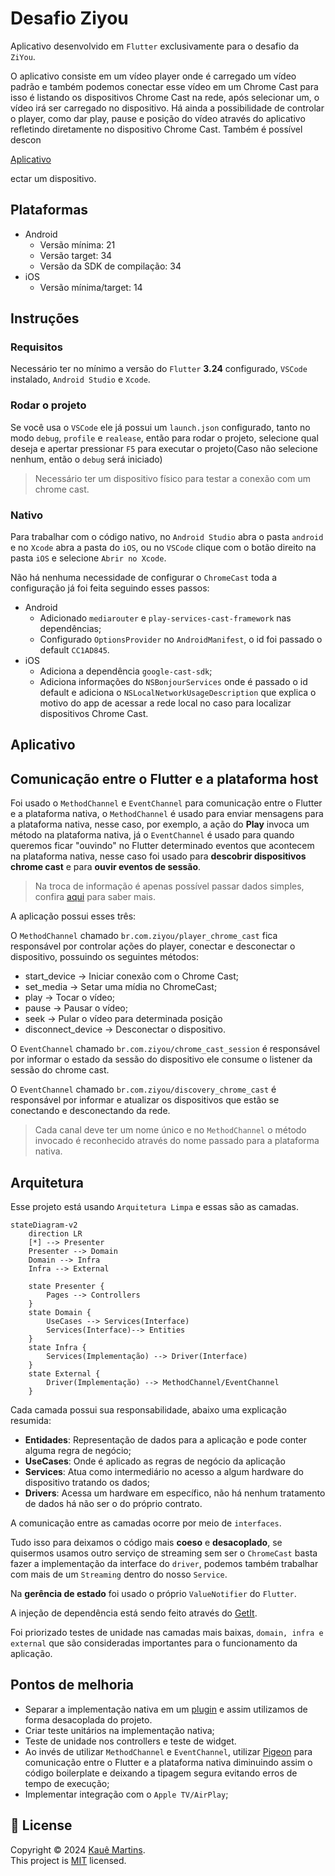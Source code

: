 # Desafio Ziyou

Aplicativo desenvolvido em `Flutter` exclusivamente para o desafio da `ZiYou`.

O aplicativo consiste em um vídeo player onde é carregado um vídeo padrão e também podemos conectar esse vídeo em um Chrome Cast para isso é listando os dispositivos Chrome Cast na rede, após selecionar um, o vídeo irá ser carregado no dispositivo.
Há ainda a possibilidade de controlar o player, como dar play, pause e posição do vídeo através do aplicativo refletindo diretamente no dispositivo Chrome Cast. Também é possível descon

[Aplicativo](https://github.com/user-attachments/assets/bb6f3f7c-4193-475c-aa81-23e9c7ff202b)

ectar um dispositivo.

## Plataformas

- Android
  - Versão mínima: 21
  - Versão target: 34
  - Versão da SDK de compilação: 34
- iOS
  - Versão mínima/target: 14

## Instruções

### Requisitos

Necessário ter no mínimo a versão do `Flutter` **3.24** configurado, `VSCode` instalado, `Android Studio` e `Xcode`.

### Rodar o projeto

Se você usa o `VSCode` ele já possui um `launch.json` configurado, tanto no modo `debug`, `profile` e `realease`, então para rodar o projeto, selecione qual deseja e apertar pressionar `F5` para executar o projeto(Caso não selecione nenhum, então o `debug` será iniciado)

> Necessário ter um dispositivo físico para testar a conexão com um chrome cast.

### Nativo 

Para trabalhar com o código nativo, no `Android Studio` abra o pasta `android` e no `Xcode` abra a pasta do `iOS`, ou no `VSCode` clique com o botão direito na pasta `iOS` e selecione `Abrir no Xcode`.

Não há nenhuma necessidade de configurar o `ChromeCast` toda a configuração já foi feita seguindo esses passos:

- Android
  - Adicionado `mediarouter` e `play-services-cast-framework` nas dependências;
  - Configurado `OptionsProvider` no `AndroidManifest`, o id foi passado o default `CC1AD845`.
- iOS
  - Adiciona a dependência `google-cast-sdk`;
  - Adiciona informações do `NSBonjourServices` onde é passado o id default e adiciona o `NSLocalNetworkUsageDescription` que explica o motivo do app de acessar a rede local no caso para localizar dispositivos Chrome Cast.

## Aplicativo

## Comunicação entre o Flutter e a plataforma host

Foi usado o `MethodChannel` e `EventChannel` para comunicação entre o Flutter e a plataforma nativa, o `MethodChannel` é usado para enviar mensagens para a plataforma nativa, nesse caso, por exemplo, a ação do **Play** invoca um método na plataforma nativa, já o `EventChannel` é usado para quando queremos ficar "ouvindo" no Flutter determinado eventos que acontecem na plataforma nativa, nesse caso foi usado para **descobrir dispositivos chrome cast** e para **ouvir eventos de sessão**.

> Na troca de informação é apenas possível passar dados simples, confira [aqui](https://docs.flutter.dev/platform-integration/platform-channels?gad_source=1&gclid=CjwKCAiA3Na5BhAZEiwAzrfagBDpt3Ah6gKvJ7l7wKv4cWtmmKYM6Ywz-yYS7w3lL0miPCVbkwvFlBoCpvMQAvD_BwE&gclsrc=aw.ds#codec) para saber mais.

A aplicação possui esses três:

O `MethodChannel` chamado `br.com.ziyou/player_chrome_cast` fica responsável por controlar ações do player, conectar e desconectar o dispositivo, possuindo os seguintes métodos:

- start_device -> Iniciar conexão com o Chrome Cast;
- set_media -> Setar uma mídia no ChromeCast;
- play -> Tocar o vídeo;
- pause -> Pausar o vídeo;
- seek -> Pular o vídeo para determinada posição
- disconnect_device -> Desconectar o dispositivo.

O `EventChannel` chamado `br.com.ziyou/chrome_cast_session` é responsável por informar o estado da sessão do dispositivo ele consume o listener da sessão do chrome cast.

O `EventChannel` chamado `br.com.ziyou/discovery_chrome_cast` é responsável por informar e atualizar os dispositivos que estão se conectando e desconectando da rede.

> Cada canal deve ter um nome único e no `MethodChannel` o método invocado é reconhecido através do nome passado para a plataforma nativa.

## Arquitetura

Esse projeto está usando `Arquitetura Limpa` e essas são as camadas.

```mermaid
stateDiagram-v2
    direction LR
    [*] --> Presenter
    Presenter --> Domain
    Domain --> Infra
    Infra --> External

    state Presenter {
        Pages --> Controllers
    }
    state Domain {
        UseCases --> Services(Interface)
        Services(Interface)--> Entities
    }
    state Infra {
        Services(Implementação) --> Driver(Interface)
    }
    state External {
        Driver(Implementação) --> MethodChannel/EventChannel
    }
```

Cada camada possui sua responsabilidade, abaixo uma explicação resumida:

- **Entidades**: Representação de dados para a aplicação e pode conter alguma regra de negócio;
- **UseCases**: Onde é aplicado as regras de negócio da aplicação
- **Services**: Atua como intermediário no acesso a algum hardware do dispositivo tratando os dados;
- **Drivers**: Acessa um hardware em específico, não há nenhum tratamento de dados há não ser o do próprio contrato.

A comunicação entre as camadas ocorre por meio de `interfaces`.

Tudo isso para deixamos o código mais **coeso** e **desacoplado**, se quisermos usamos outro serviço de streaming sem ser o `ChromeCast` basta fazer a implementação da interface do `driver`, podemos também trabalhar com mais de um `Streaming` dentro do nosso `Service`.

Na **gerência de estado** foi usado o próprio `ValueNotifier` do `Flutter`.

A injeção de dependência está sendo feito através do [GetIt](https://pub.dev/packages/get_it).

Foi priorizado testes de unidade nas camadas mais baixas, `domain, infra e external` que são consideradas importantes para o funcionamento da aplicação.

## Pontos de melhoria

- Separar a implementação nativa em um [plugin](https://docs.flutter.dev/packages-and-plugins/developing-packages#plugin) e assim utilizamos de forma desacoplada do projeto.
- Criar teste unitários na implementação nativa;
- Teste de unidade nos controllers e teste de widget.
- Ao invés de utilizar `MethodChannel` e `EventChannel`, utilizar [Pigeon](https://pub.dev/packages/pigeon) para comunicação entre o Flutter e a plataforma nativa diminuindo assim o código boilerplate e deixando a tipagem segura evitando erros de tempo de execução; 
- Implementar integração com o `Apple TV/AirPlay`;

## 📝 License

Copyright © 2024 [Kauê Martins](https://github.com/kmartins).<br />
This project is [MIT](https://opensource.org/licenses/MIT) licensed.
